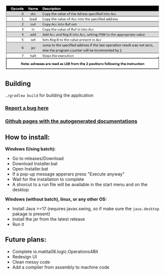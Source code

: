 ![Instruction table bundled](default_instruction_table.png)

## Building
`./gradlew build` for building the application

### [Report a bug here](https://github.com/Matita008/SimulatoreCPU/issues/new?template=bug_report.yml)
### [Github pages with the autogenerated documentations](https://matita008.github.io/SimulatoreCPU/)

## How to install:
**Windows (Using batch):**
- Go to releases/Download
- Download Installer.bat
- Open Installer.bat
- If a pop-up message apperars press "Execute anyway"
- Wait for the installation to complete
- A shorcut to a run file will be available in the start menu and on the desktop

**Windows (without batch), linux, or any other OS:**
- Install Java >=17 (requires javax.swing, so if make sure the `java.desktop` pakage is present)
- Install the jar from the latest release
- Run it

## Future plans:
- Complete io.matita08.logic.Operations4Bit 
- Redesign UI
- Clean messy code
- Add a compiler from assembly to machine code
